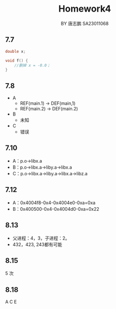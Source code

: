 <center><h1>Homework4</h1></center>

<center>BY  唐志鹏  SA23011068</center>

## 7.7

```c
double x;

void f() {
    //删掉 x = -0.0；
}
```

## 7.8

- A
  - REF(main.1) → DEF(main,1)
  - REF(main.2) → DEF(main.2)
- B
  - 未知
- C
  - 错误

## 7.10

- A：p.o→libx.a
- B：p.o→libx.a→liby.a→libx.a
- C：p.o→libx.a→liby.a→libx.a→libz.a

## 7.12

- A：0x4004f8-0x4-0x4004e0-0xa=0xa
- B：0x400500-0x4-0x4004d0-0xa=0x22

## 8.13

- 父进程：4，3，子进程：2。
- 432，423,   243都有可能

## 8.15

5 次

## 8.18

A C E